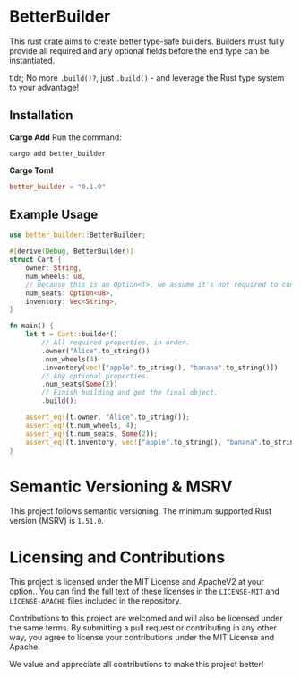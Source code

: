 # BetterBuilder

This rust crate aims to create better type-safe builders. Builders must fully provide all required and any optional fields before the end type can be instantiated.

tldr; No more `.build()?`, just `.build()` - and leverage the Rust type system to your advantage!

## Installation

**Cargo Add**
Run the command:

```shell
cargo add better_builder
```

**Cargo Toml**

```toml
better_builder = "0.1.0"
```

## Example Usage

```rust
use better_builder::BetterBuilder;

#[derive(Debug, BetterBuilder)]
struct Cart {
    owner: String,
    num_wheels: u8,
    // Because this is an Option<T>, we assume it's not required to construct the object.
    num_seats: Option<u8>,
    inventory: Vec<String>,
}

fn main() {
    let t = Cart::builder()
        // All required properties, in order.
        .owner("Alice".to_string())
        .num_wheels(4)
        .inventory(vec!["apple".to_string(), "banana".to_string()])
        // Any optional properties.
        .num_seats(Some(2))
        // Finish building and get the final object.
        .build();

    assert_eq!(t.owner, "Alice".to_string());
    assert_eq!(t.num_wheels, 4);
    assert_eq!(t.num_seats, Some(2));
    assert_eq!(t.inventory, vec!["apple".to_string(), "banana".to_string()]);
}
```

# Semantic Versioning & MSRV

This project follows semantic versioning. The minimum supported Rust version (MSRV) is `1.51.0`.

# Licensing and Contributions

This project is licensed under the MIT License and ApacheV2 at your option.. You can find the full
text of these licenses in the `LICENSE-MIT` and `LICENSE-APACHE` files included in the repository.

Contributions to this project are welcomed and will also be licensed under the same terms. By
submitting a pull request or contributing in any other way, you agree to license your contributions
under the MIT License and Apache.

We value and appreciate all contributions to make this project better!
